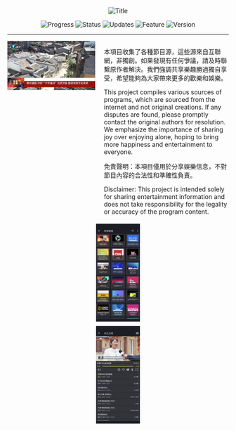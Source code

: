<p align="center">
  <img width="600" src="https://img.shields.io/badge/-節目源分享 Program Source Sharing-blue?style=for-the-badge&logo=your-logo&logoColor=white" alt="Title">
</p>



<p align="center">
  <img src="https://img.shields.io/badge/Progress-In%20Development-yellow" alt="Progress">
  <img src="https://img.shields.io/badge/Status-Active-brightgreen" alt="Status">
  <img src="https://img.shields.io/badge/Updates-Regular-blue" alt="Updates">
  <img src="https://img.shields.io/badge/Feature-New-red" alt="Feature">
  <img src="https://img.shields.io/badge/Version-1.0-lightgrey" alt="Version">
</p>


---

<div style="display: flex; align-items: flex-start;">
  <img src="Logo/iptv.png" alt="电脑屏幕截图" width="200" style="margin-right: 20px;">
  <div>
    <p>本項目收集了各種節目源，這些源來自互聯網，非獨創。如果發現有任何爭議，請及時聯繫原作者解決。我們強調共享樂趣勝過獨自享受，希望能夠為大家帶來更多的歡樂和娛樂。

This project compiles various sources of programs, which are sourced from the internet and not original creations. If any disputes are found, please promptly contact the original authors for resolution. We emphasize the importance of sharing joy over enjoying alone, hoping to bring more happiness and entertainment to everyone.</p>
    <p>免責聲明：本項目僅用於分享娛樂信息，不對節目內容的合法性和準確性負責。

Disclaimer: This project is intended solely for sharing entertainment information and does not take responsibility for the legality or accuracy of the program content.
</p>
  </div>
</div>
<div style="display: flex; justify-content: center; align-items: center;">
  <div style="display: flex; flex-direction: column; justify-content: center; align-items: center;">
    <img src="Logo/3.png" alt="手机屏幕截图1" width="100" style="margin: 5px;">
    <img src="Logo/2.png" alt="手机屏幕截图2" width="100" style="margin: 5px;">
  </div>
</div>
























































